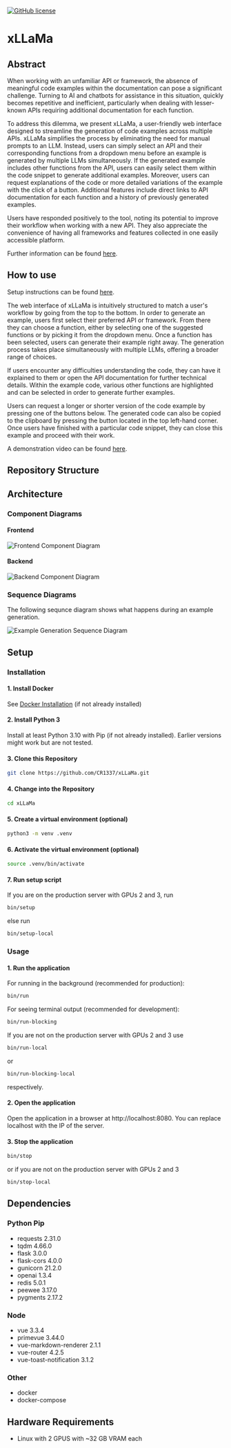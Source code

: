 [![GitHub license](https://img.shields.io/github/license/Naereen/StrapDown.js.svg)](https://github.com/CR1337/xLLaMa/blob/master/LICENSE)

# xLLaMa

## Abstract
When working with an unfamiliar API or framework, the absence of meaningful code examples within the documentation can pose a significant challenge. Turning to AI and chatbots for assistance in this situation, quickly becomes repetitive and inefficient, particularly when dealing with lesser-known APIs requiring additional documentation for each function.

To address this dilemma, we present xLLaMa, a user-friendly web interface designed to streamline the generation of code examples across multiple APIs. xLLaMa simplifies the process by eliminating the need for manual prompts to an LLM. Instead, users can simply select an API and their corresponding functions from a dropdown menu before an example is generated by multiple LLMs simultaneously.
If the generated example includes other functions from the API, users can easily select them within the code snippet to generate additional examples. Moreover, users can request explanations of the code or more detailed variations of the example with the click of a button. Additional features include direct links to API documentation for each function and a history of previously generated examples.

Users have responded positively to the tool, noting its potential to improve their workflow when working with a new API. They also appreciate the convenience of having all frameworks and features collected in one easily accessible platform.

Further information can be found [here](doc/xLLaMa_endpresentation.pdf).

## How to use
Setup instructions can be found [here](https://github.com/CR1337/xLLaMa?tab=readme-ov-file#setup).

The web interface of xLLaMa is intuitively structured to match a user's workflow by going from the top to the bottom.
In order to generate an example, users first select their preferred API or framework.
From there they can choose a function, either by selecting one of the suggested functions or by picking it from the dropdown menu.
Once a function has been selected, users can generate their example right away. The generation process takes place simultaneously with multiple LLMs, offering a broader range of choices.

If users encounter any difficulties understanding the code, they can have it explained to them or open the API documentation for further technical details.
Within the example code, various other functions are highlighted and can be selected in order to generate further examples.

Users can request a longer or shorter version of the code example by pressing one of the buttons below.
The generated code can also be copied to the clipboard by pressing the button located in the top left-hand corner.
Once users have finished with a particular code snippet, they can close this example and proceed with their work.

A demonstration video can be found [here](https://github.com/CR1337/xLLaMa/blob/main/doc/xLLaMa_demonstration_video.mp4).


## Repository Structure



## Architecture
### Component Diagrams
#### Frontend
![Frontend Component Diagram](doc/diagrams/frontend_component_diagram_image.png)

#### Backend

![Backend Component Diagram](doc/diagrams/backend_component_diagram.png)

### Sequence Diagrams

The following sequnce diagram shows what happens during an example generation.

![Example Generation Sequence Diagram](doc/diagrams/simple_generation_full.png)


## Setup

### Installation

#### 1. Install Docker
See [Docker Installation](https://docs.docker.com/engine/install/) (if not already installed)

#### 2. Install Python 3
Install at least Python 3.10 with Pip (if not already installed). Earlier versions might work but are not tested.

#### 3. Clone this Repository
```bash
git clone https://github.com/CR1337/xLLaMa.git
```

#### 4. Change into the Repository
```bash
cd xLLaMa
```

#### 5. Create a virtual environment (optional)
```bash
python3 -m venv .venv
```

#### 6. Activate the virtual environment (optional)
```bash
source .venv/bin/activate
```

#### 7. Run setup script
If you are on the production server with GPUs 2 and 3, run
```bash
bin/setup
```
else run
```bash
bin/setup-local
```

### Usage
#### 1. Run the application
For running in the background (recommended for production):
```bash
bin/run
```
For seeing terminal output (recommended for development):
```bash
bin/run-blocking
```

If you are not on the production server with GPUs 2 and 3 use
```bash
bin/run-local
```
or
```bash
bin/run-blocking-local
```
respectively.

#### 2. Open the application
Open the application in a browser at http://localhost:8080. You can replace localhost with the IP of the server.

#### 3. Stop the application
```bash
bin/stop
```
or if you are not on the production server with GPUs 2 and 3
```bash
bin/stop-local
```


## Dependencies

### Python Pip
- requests 2.31.0
- tqdm 4.66.0
- flask 3.0.0
- flask-cors 4.0.0
- gunicorn 21.2.0
- openai 1.3.4
- redis 5.0.1
- peewee 3.17.0
- pygments 2.17.2

### Node
- vue 3.3.4
- primevue 3.44.0
- vue-markdown-renderer 2.1.1
- vue-router 4.2.5
- vue-toast-notification 3.1.2

### Other
- docker
- docker-compose


## Hardware Requirements
- Linux with 2 GPUS with ~32 GB VRAM each
